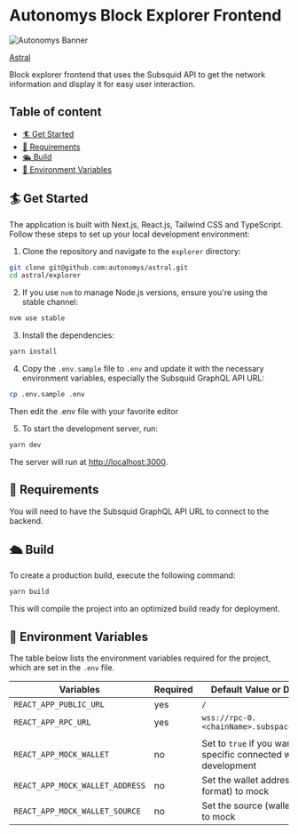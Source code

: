 # Autonomys Block Explorer Frontend

![Autonomys Banner](https://github.com/autonomys/astral/blob/main/.github/images/autonomys-banner.webp)

[Astral](../README.md)

Block explorer frontend that uses the Subsquid API to get the network information and display it for easy user interaction.

## Table of content

- [🏄 Get Started](#get-started)
- [🔩 Requirements](#requirements)
- [🛳 Build](#build)
- [🔧 Environment Variables](#-environment-variables)

## 🏄 Get Started

The application is built with Next.js, React.js, Tailwind CSS and TypeScript. Follow these steps to set up your local development environment:

1. Clone the repository and navigate to the `explorer` directory:

```bash
git clone git@github.com:autonomys/astral.git
cd astral/explorer
```

2. If you use `nvm` to manage Node.js versions, ensure you're using the stable channel:

```bash
nvm use stable
```

3. Install the dependencies:

```bash
yarn install
```

4. Copy the `.env.sample` file to `.env` and update it with the necessary environment variables, especially the Subsquid GraphQL API URL:

```bash
cp .env.sample .env
```

Then edit the .env file with your favorite editor

5. To start the development server, run:

```bash
yarn dev
```

The server will run at [http://localhost:3000](http://localhost:3000).

## 🔩 Requirements

You will need to have the Subsquid GraphQL API URL to connect to the backend.

## 🛳 Build

To create a production build, execute the following command:

```bash
yarn build
```

This will compile the project into an optimized build ready for deployment.

## 🔧 Environment Variables

The table below lists the environment variables required for the project, which are set in the `.env` file.

| Variables                       | Required | Default Value or Description                                                      |
| ------------------------------- | -------- | --------------------------------------------------------------------------------- |
| `REACT_APP_PUBLIC_URL`          | yes      | `/`                                                                               |
| `REACT_APP_RPC_URL`             | yes      | `wss://rpc-0.<chainName>.subspace.network/ws`                                     |
|                                 |          |                                                                                   |
| `REACT_APP_MOCK_WALLET`         | no       | Set to `true` if you want to mock a specific connected wallet to ease development |
| `REACT_APP_MOCK_WALLET_ADDRESS` | no       | Set the wallet address (Subspace format) to mock                                  |
| `REACT_APP_MOCK_WALLET_SOURCE`  | no       | Set the source (wallet extension) to mock                                         |
